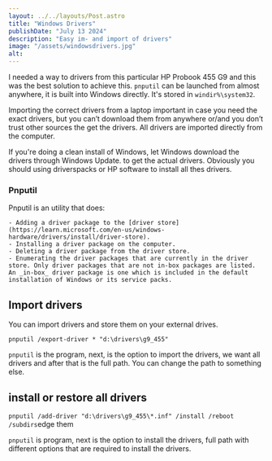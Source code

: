 ```yaml
---
layout: ../../layouts/Post.astro
title: "Windows Drivers"
publishDate: "July 13 2024"
description: "Easy im- and import of drivers"
image: "/assets/windowsdrivers.jpg"
alt: 
---
```


I needed a way to drivers from this particular HP Probook 455 G9 and this was the best solution to achieve this. `pnputil` can be launched from almost anywhere, it is built into Windows directly. It's stored in ```windir%\system32```.

Importing the correct drivers from a laptop important in case you need the exact drivers, but you can’t download them from anywhere or/and you don’t trust other sources the get the drivers. All drivers are imported directly from the computer.

If you're doing a clean install of Windows, let Windows download the drivers through Windows Update. to get the actual drivers.
Obviously you should using driverspacks or HP software to install all thes drivers.

### Pnputil

Pnputil is an utility that does:

```
- Adding a driver package to the [driver store](https://learn.microsoft.com/en-us/windows-hardware/drivers/install/driver-store).
- Installing a driver package on the computer.
- Deleting a driver package from the driver store.
- Enumerating the driver packages that are currently in the driver store. Only driver packages that are not in-box packages are listed. An _in-box_ driver package is one which is included in the default installation of Windows or its service packs.
```

## Import drivers

You can import drivers and store them on your external drives.

`pnputil /export-driver * "d:\drivers\g9_455"`

`pnputil` is the program, next, is the option to import the drivers, we want all drivers and after that is the full path. You can change the path to something else.

## install or restore all drivers

`pnputil /add-driver "d:\drivers\g9_455\*.inf" /install /reboot /subdirs`edge them

`pnputil` is program, next is the option to install the drivers, full path with different options that are required to install the drivers.